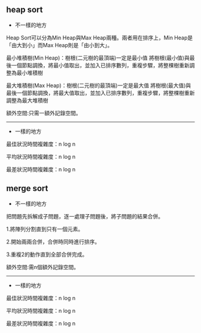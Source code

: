## heap sort 
 
* 不一樣的地方
 
Heap Sort可以分為Min Heap與Max Heap兩種。兩者用在排序上，Min Heap是「由大到小」而Max Heap則是「由小到大」。

最小堆積樹(Min Heap)：樹根(二元樹的最頂端)一定是最小值
將樹根(最小值)與最後一個節點調換，將最小值取出，並加入已排序數列，重複步驟，將整棵樹重新調整為最小堆積樹

最大堆積樹(Max Heap)：樹根(二元樹的最頂端)一定是最大值
將樹根(最大值)與最後一個節點調換，將最大值取出，並加入已排序數列，重複步驟，將整棵樹重新調整為最大堆積樹

額外空間:只需一額外記錄空間。

----------------------------------------

* 一樣的地方

最佳狀況時間複雜度：n log n

平均狀況時間複雜度：n log n

最差狀況時間複雜度：n log n



## merge sort
 
* 不一樣的地方

把問題先拆解成子問題，逐一處理子問題後，將子問題的結果合併。

1.將陣列分割直到只有一個元素。

2.開始兩兩合併，合併時同時進行排序。

3.重複2的動作直到全部合併完成。

額外空間:需n個額外記錄空間。

----------------------------------------

* 一樣的地方

最佳狀況時間複雜度：n log n

平均狀況時間複雜度：n log n

最差狀況時間複雜度：n log n
